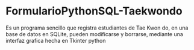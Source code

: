# FormularioPythonSQL-Taekwondo

Es un programa sencillo que registra estudiantes de Tae Kwon do, en una base de datos en SQLite, pueden modificarse y borrarse, mediante una interfaz grafica hecha en Tkinter python
